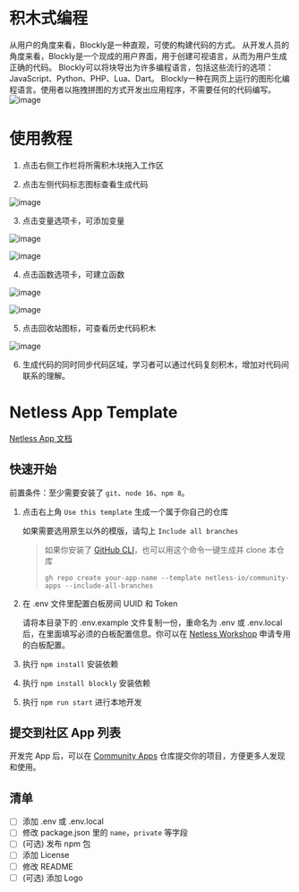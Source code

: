 # 积木式编程

从用户的角度来看，Blockly是一种直观，可使的构建代码的方式。 
从开发人员的角度来看，Blockly是一个现成的用户界面，用于创建可视语言，从而为用户生成正确的代码。 
Blockly可以将块导出为许多编程语言，包括这些流行的选项：JavaScript、Python、PHP、Lua、Dart。
Blockly一种在网页上运行的图形化编程语言。使用者以拖拽拼图的方式开发出应用程序，不需要任何的代码编写。
![image](https://user-images.githubusercontent.com/101512741/186443785-a3103c29-9d5e-481d-bf72-53339f9402ae.png)

# 使用教程
1.  点击右侧工作栏将所需积木块拖入工作区

3.  点击左侧代码标志图标查看生成代码

![image](https://user-images.githubusercontent.com/101512741/186445155-b59ceefe-1a7e-4366-9495-496c5bb987ba.png)

3.  点击变量选项卡，可添加变量

![image](https://user-images.githubusercontent.com/101512741/186445523-94b099d1-54ad-4388-945f-9e57d4844a90.png)

![image](https://user-images.githubusercontent.com/101512741/186445444-a3cf4998-9eb8-49e4-84bc-72f18fa45cde.png)

4.  点击函数选项卡，可建立函数

![image](https://user-images.githubusercontent.com/101512741/186446125-ec1ad572-1347-4c7c-b230-d26d15da9950.png)

![image](https://user-images.githubusercontent.com/101512741/186445976-99972902-ffa6-4d3c-9742-5554f5c01c9e.png)

5.  点击回收站图标，可查看历史代码积木

![image](https://user-images.githubusercontent.com/101512741/186446352-0cd1bfd3-9c1f-4ae0-ab79-5abe39110735.png)

6.  生成代码的同时同步代码区域，学习者可以通过代码复刻积木，增加对代码间联系的理解。


# Netless App Template

[Netless App 文档](https://github.com/netless-io/window-manager/blob/master/docs/develop-app.md)

## 快速开始

前置条件：至少需要安装了 `git`、`node 16`、`npm 8`。

1.  点击右上角 `Use this template` 生成一个属于你自己的仓库

    如果需要选用原生以外的模版，请勾上 `Include all branches`

    > 如果你安装了 [GitHub CLI](https://cli.github.com)，也可以用这个命令一键生成并 clone 本仓库
    >
    >     gh repo create your-app-name --template netless-io/community-apps --include-all-branches

2.  在 .env 文件里配置白板房间 UUID 和 Token

    请将本目录下的 .env.example 文件复制一份，重命名为 .env 或 .env.local 后，在里面填写必须的白板配置信息。你可以在 [Netless Workshop](https://workshop.netless.link) 申请专用的白板配置。

3.  执行 `npm install` 安装依赖 

4.  执行 `npm install blockly` 安装依赖 

5.  执行 `npm run start` 进行本地开发

## 提交到社区 App 列表

开发完 App 后，可以在 [Community Apps](https://github.com/netless-io/community-apps) 仓库提交你的项目，方便更多人发现和使用。

## 清单

- [ ] 添加 .env 或 .env.local
- [ ] 修改 package.json 里的 `name`，`private` 等字段
- [ ] (可选) 发布 npm 包
- [ ] 添加 License
- [ ] 修改 README
- [ ] (可选) 添加 Logo

